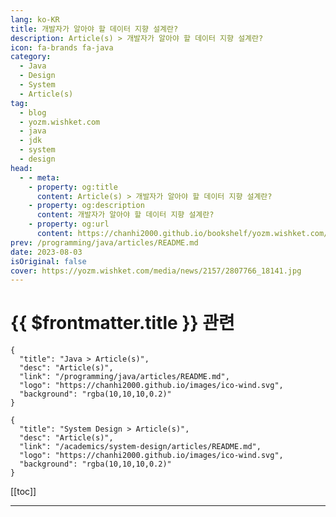 ```yaml
---
lang: ko-KR
title: 개발자가 알아야 할 데이터 지향 설계란?
description: Article(s) > 개발자가 알아야 할 데이터 지향 설계란?
icon: fa-brands fa-java
category: 
  - Java
  - Design
  - System
  - Article(s)
tag: 
  - blog
  - yozm.wishket.com
  - java
  - jdk
  - system
  - design
head:
  - - meta:
    - property: og:title
      content: Article(s) > 개발자가 알아야 할 데이터 지향 설계란?
    - property: og:description
      content: 개발자가 알아야 할 데이터 지향 설계란?
    - property: og:url
      content: https://chanhi2000.github.io/bookshelf/yozm.wishket.com/2157.html
prev: /programming/java/articles/README.md
date: 2023-08-03
isOriginal: false
cover: https://yozm.wishket.com/media/news/2157/2807766_18141.jpg
---
```


# {{ $frontmatter.title }} 관련

```component VPCard
{
  "title": "Java > Article(s)",
  "desc": "Article(s)",
  "link": "/programming/java/articles/README.md",
  "logo": "https://chanhi2000.github.io/images/ico-wind.svg",
  "background": "rgba(10,10,10,0.2)"
}
```

```component VPCard
{
  "title": "System Design > Article(s)",
  "desc": "Article(s)",
  "link": "/academics/system-design/articles/README.md",
  "logo": "https://chanhi2000.github.io/images/ico-wind.svg",
  "background": "rgba(10,10,10,0.2)"
}
```

[[toc]]

---

<SiteInfo
  name="개발자가 알아야 할 데이터 지향 설계란? | 요즘IT"
  desc="객체지향 프로그래밍은 클래스(Class)를 통해 데이터와 행위를 묶어 관리하는 프로그래밍 패러다임입니다. 그렇지만 OOP의 사용에 대한 모호함에 대한 논의는 여전히 진행되고 있으며, 최근에는 함수형 프로그래밍(Functional Programming, FP)을 통한 활용도 많은 관심을 받고 있습니다. 이러한 배경 속에서 예호나단 샤르빗(Yehonathan Sharvit)이 데이터 지향 프로그래밍(Data Oriented Programming)이라는 새로운 개념을 제안했습니다. 그래서 이번 글에서는 데이터 지향 설계와 데이터 지향 프로그래밍에 대해 간략히 알아보는 시간을 갖고자 합니다. 첫 번째로 데이터 지향 설계와 관련된 이야기입니다."
  url="https://yozm.wishket.com/magazine/detail/2157/"
  logo="https://yozm.wishket.com/static/renewal/img/global/gnb_yozmit.svg"
  preview="https://yozm.wishket.com/media/news/2157/2807766_18141.jpg"/>

<!-- TODO: 작성 -->

